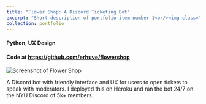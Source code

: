 ```yaml
---
title: "Flower Shop: A Discord Ticketing Bot"
excerpt: "Short description of portfolio item number 1<br/><img class="five-three" src='https://erhuve.github.io/_pages/image-1.png'>"
collection: portfolio
---
```


#### Python, UX Design

#### Code at <a href="https://github.com/erhuve/flowershop">https://github.com/erhuve/flowershop</a>

<img src='https://erhuve.github.io/_pages/image-1.png' alt="Screenshot of Flower Shop">

A Discord bot with friendly interface and UX for users to open tickets to speak with moderators. I deployed this on Heroku and ran the bot 24/7 on the NYU Discord of 5k+ members.
